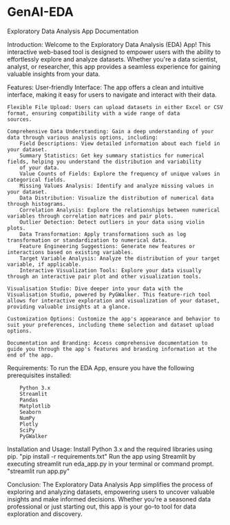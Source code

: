 # GenAI-EDA

Exploratory Data Analysis App Documentation

Introduction:
    Welcome to the Exploratory Data Analysis (EDA) App! This interactive web-based tool is designed to empower users with the ability to 
    effortlessly explore and analyze datasets. Whether you're a data scientist, analyst, or researcher, this app provides a seamless 
    experience for gaining valuable insights from your data.

Features:
    User-friendly Interface: The app offers a clean and intuitive interface, making it easy for users to navigate and interact with 
    their data.

    Flexible File Upload: Users can upload datasets in either Excel or CSV format, ensuring compatibility with a wide range of data 
    sources.

    Comprehensive Data Understanding: Gain a deep understanding of your data through various analysis options, including:
        Field Descriptions: View detailed information about each field in your dataset.
        Summary Statistics: Get key summary statistics for numerical fields, helping you understand the distribution and variability 
        of your data.
        Value Counts of Fields: Explore the frequency of unique values in categorical fields.
        Missing Values Analysis: Identify and analyze missing values in your dataset.
        Data Distribution: Visualize the distribution of numerical data through histograms.
        Correlation Analysis: Explore the relationships between numerical variables through correlation matrices and pair plots.
        Outlier Detection: Detect outliers in your data using violin plots.
        Data Transformation: Apply transformations such as log transformation or standardization to numerical data.
        Feature Engineering Suggestions: Generate new features or interactions based on existing variables.
        Target Variable Analysis: Analyze the distribution of your target variable, if applicable.
        Interactive Visualization Tools: Explore your data visually through an interactive pair plot and other visualization tools.

    Visualisation Studio: Dive deeper into your data with the Visualisation Studio, powered by PyGWalker. This feature-rich tool allows for interactive exploration and visualization of your dataset, providing valuable insights at a glance.

    Customization Options: Customize the app's appearance and behavior to suit your preferences, including theme selection and dataset upload options.

    Documentation and Branding: Access comprehensive documentation to guide you through the app's features and branding information at the end of the app.

Requirements:
    To run the EDA App, ensure you have the following prerequisites installed:

        Python 3.x
        Streamlit
        Pandas
        Matplotlib
        Seaborn
        NumPy
        Plotly
        SciPy
        PyGWalker

Installation and Usage:
    Install Python 3.x and the required libraries using pip.
    "pip install -r requirements.txt"
    Run the app using Streamlit by executing streamlit run eda_app.py in your terminal or command prompt.
    "streamlit run app.py"

Conclusion:
    The Exploratory Data Analysis App simplifies the process of exploring and analyzing datasets, empowering users to uncover valuable 
    insights and make informed decisions. Whether you're a seasoned data professional or just starting out, this app is your go-to tool 
    for data exploration and discovery.

